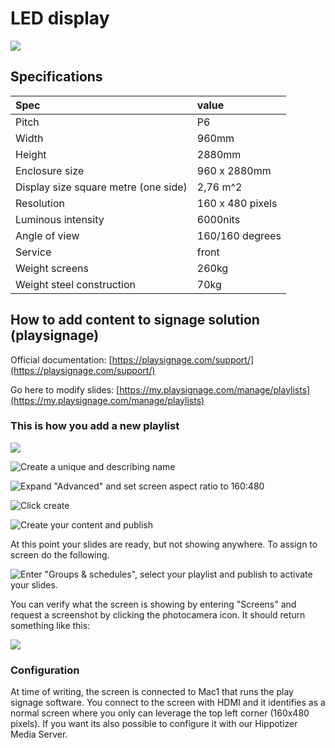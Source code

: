 # LED display

![](../../.gitbook/assets/2019-11-16-16.17.00.395.jpeg)

## Specifications

| Spec | value |
| :--- | :--- |
| Pitch | P6 |
| Width | 960mm |
| Height | 2880mm |
| Enclosure size | 960 x 2880mm |
| Display size square metre \(one side\) | 2,76 m^2 |
| Resolution | 160 x 480 pixels |
| Luminous intensity | 6000nits |
| Angle of view | 160/160 degrees |
| Service | front |
| Weight screens | 260kg |
| Weight steel construction | 70kg |

## How to add content to signage solution \(playsignage\)

Official documentation: [https://playsignage.com/support/](https://playsignage.com/support/)

Go here to modify slides: [https://my.playsignage.com/manage/playlists](https://my.playsignage.com/manage/playlists)

### This is how you add a new playlist

![](../../.gitbook/assets/screenshot-2019-11-20-17.13.34.png)

![Create a unique and describing name](../../.gitbook/assets/bilde%20%285%29.png)

![Expand &quot;Advanced&quot; and set screen aspect ratio to 160:480](../../.gitbook/assets/bilde%20%282%29.png)

![Click create](../../.gitbook/assets/bilde%20%284%29.png)

![Create your content and publish](../../.gitbook/assets/bilde.png)

At this point your slides are ready, but not showing anywhere. To assign to screen do the following.

![Enter &quot;Groups &amp; schedules&quot;, select your playlist and publish to activate your slides.](../../.gitbook/assets/bilde%20%283%29.png)

You can verify what the screen is showing by entering "Screens" and request a screenshot by clicking the photocamera icon. It should return something like this:

![](../../.gitbook/assets/bilde%20%281%29.png)

### Configuration

At time of writing, the screen is connected to Mac1 that runs the play signage software. You connect to the screen with HDMI and it identifies as a normal screen where you only can leverage the top left corner \(160x480 pixels\). If you want its also possible to configure it with our Hippotizer Media Server.

